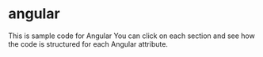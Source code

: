 # angular
This is sample code for Angular
 You can click on each section and see how the code is structured for each Angular attribute.
